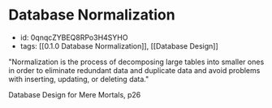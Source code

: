 # Database Normalization
* id: 0qnqcZYBEQ8RPo3H4SYHO
* tags: [[0.1.0 Database Normalization]], [[Database Design]]

"Normalization is the process of decomposing large tables into smaller ones in order to eliminate redundant data and duplicate data and avoid problems with inserting, updating, or deleting data."

Database Design for Mere Mortals, p26